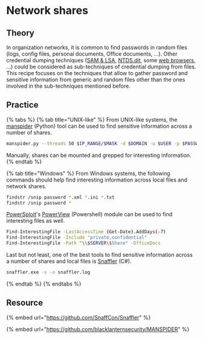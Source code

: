 # Network shares

## Theory

In organization networks, it is common to find passwords in random files (logs, config files, personal documents, Office documents, ...). Other credential dumping techniques ([SAM & LSA](sam-and-lsa-secrets.md), [NTDS.dit](ntds.md), some [web browsers](web-browsers.md), ...) could be considered as sub-techniques of credential dumping from files. This recipe focuses on the techniques that allow to gather password and sensitive information from generic and random files other than the ones involved in the sub-techniques mentioned before.

## Practice

{% tabs %}
{% tab title="UNIX-like" %}
From UNIX-like systems, the [manspider](https://github.com/blacklanternsecurity/MANSPIDER) (Python) tool can be used to find sensitive information across a number of shares.

```bash
manspider.py --threads 50 $IP_RANGE/$MASK -d $DOMAIN -u $USER -p $PASSWORD --content passw login username secret
```

Manually, shares can be mounted and grepped for interesting information.
{% endtab %}

{% tab title="Windows" %}
From Windows systems, the following commands should help find interesting information across local files and network shares.

```bash
findstr /snip password *.xml *.ini *.txt
findstr /snip password *
```

[PowerSploit](https://github.com/PowerShellMafia/PowerSploit)'s [PowerView](https://github.com/PowerShellMafia/PowerSploit/blob/master/Recon/PowerView.ps1) (Powershell) module can be used to find interesting files as well.

```bash
Find-InterestingFile -LastAccessTime (Get-Date).AddDays(-7)
Find-InterestingFile -Include "private,confidential"
Find-InterestingFile -Path "\\$SERVER\$Share" -OfficeDocs
```

Last but not least, one of the best tools to find sensitive information across a number of shares and local files is [Snaffler](https://github.com/SnaffCon/Snaffler) (C#).

```bash
snaffler.exe -s -o snaffler.log
```
{% endtab %}
{% endtabs %}

## Resource

{% embed url="https://github.com/SnaffCon/Snaffler" %}

{% embed url="https://github.com/blacklanternsecurity/MANSPIDER" %}
